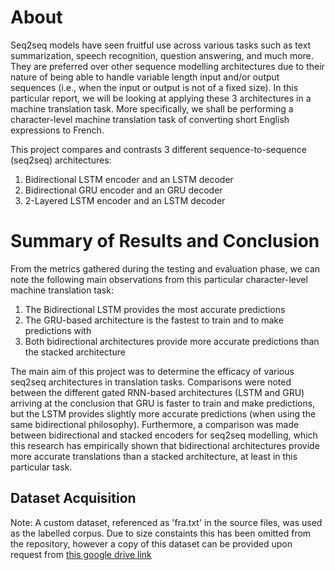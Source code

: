 # About
Seq2seq models have seen fruitful use across various tasks such as text summarization, speech recognition, question answering, and much more. They are preferred over other sequence modelling architectures due to their nature of being able to handle variable length input and/or output sequences (i.e., when the input or output is not of a fixed size). In this particular report, we will be looking at applying these 3 architectures in a machine translation task. More specifically, we shall be performing a character-level machine translation task of converting short English expressions to French.

This project compares and contrasts 3 different sequence-to-sequence (seq2seq) architectures:

1. Bidirectional LSTM encoder and an LSTM decoder
2. Bidirectional GRU encoder and an GRU decoder
3. 2-Layered LSTM encoder and an LSTM decoder

# Summary of Results and Conclusion
From the metrics gathered during the testing and evaluation phase, we can note
the following main observations from this particular character-level machine translation task:

1. The Bidirectional LSTM provides the most accurate predictions
2. The GRU-based architecture is the fastest to train and to make predictions with
3. Both bidirectional architectures provide more accurate predictions than the stacked
architecture

The main aim of this project was to determine the efficacy of various seq2seq architectures in translation tasks.
Comparisons were noted between the different gated RNN-based architectures (LSTM and GRU)
arriving at the conclusion that GRU is faster to train and make predictions, but the LSTM provides
slightly more accurate predictions (when using the same bidirectional philosophy). Furthermore, a
comparison was made between bidirectional and stacked encoders for seq2seq modelling, which this
research has empirically shown that bidirectional architectures provide more accurate translations than
a stacked architecture, at least in this particular task.

## Dataset Acquisition
Note: A custom dataset, referenced as 'fra.txt' in the source files, was used as the labelled corpus. Due to size constaints this has been omitted from the repository, however a copy of this dataset can be provided upon request from [this google drive link](https://drive.google.com/file/d/1kTqw-yNw4UnXOaJ0JBUcFE1Ez2bALrdD/view?usp=sharing)
